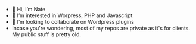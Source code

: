 - 👋 Hi, I’m Nate
- 👀 I’m interested in Worpress, PHP and Javascript
- 💞️ I’m looking to collaborate on Wordpress plugins
- Incase you're wondering, most of my repos are private as it's for clients. My public stuff is pretty old.

<!---
n83b/n83b is a ✨ special ✨ repository because its `README.md` (this file) appears on your GitHub profile.
You can click the Preview link to take a look at your changes.
--->
